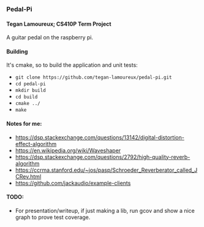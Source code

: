### Pedal-Pi
#### Tegan Lamoureux; CS410P Term Project

A guitar pedal on the raspberry pi.

#### Building
It's cmake, so to build the application and unit tests:  
* `git clone https://github.com/tegan-lamoureux/pedal-pi.git`
* `cd pedal-pi`
* `mkdir build`
* `cd build`
* `cmake ../`
* `make`

#### Notes for me:
* https://dsp.stackexchange.com/questions/13142/digital-distortion-effect-algorithm
* https://en.wikipedia.org/wiki/Waveshaper
* https://dsp.stackexchange.com/questions/2792/high-quality-reverb-algorithm
* https://ccrma.stanford.edu/~jos/pasp/Schroeder_Reverberator_called_JCRev.html
* https://github.com/jackaudio/example-clients

#### TODO:
* For presentation/writeup, if just making a lib, run gcov and show a nice graph to prove test coverage.

